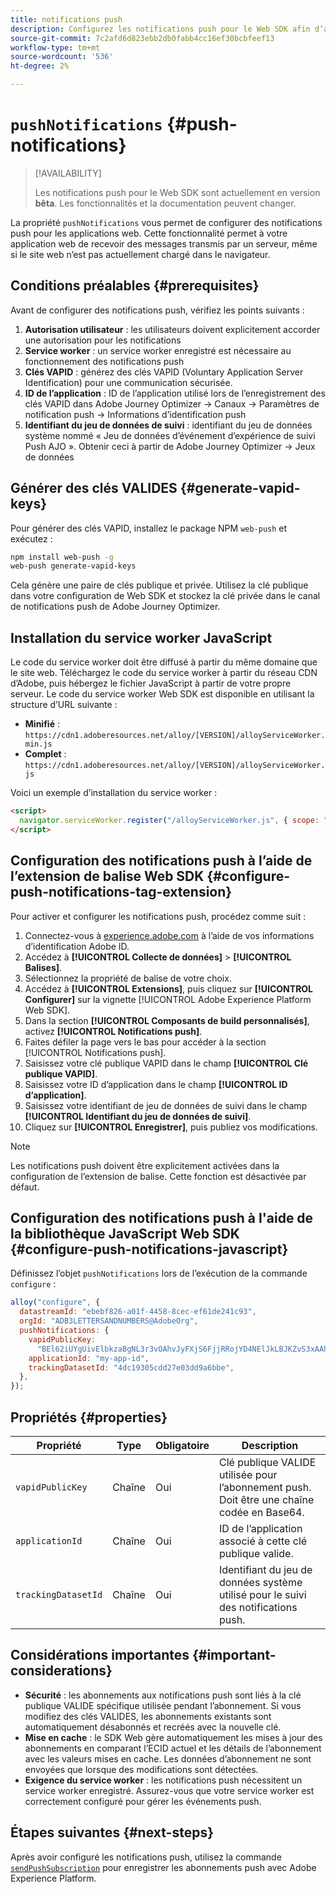 ```yaml
---
title: notifications push
description: Configurez les notifications push pour le Web SDK afin d’activer la messagerie push basée sur le navigateur.
source-git-commit: 7c2afd6d823ebb2db0fabb4cc16ef30bcbfeef13
workflow-type: tm+mt
source-wordcount: '536'
ht-degree: 2%

---
```



# `pushNotifications` {#push-notifications}

>[!AVAILABILITY]
>
> Les notifications push pour le Web SDK sont actuellement en version **bêta**. Les fonctionnalités et la documentation peuvent changer.

La propriété `pushNotifications` vous permet de configurer des notifications push pour les applications web. Cette fonctionnalité permet à votre application web de recevoir des messages transmis par un serveur, même si le site web n’est pas actuellement chargé dans le navigateur.

## Conditions préalables {#prerequisites}

Avant de configurer des notifications push, vérifiez les points suivants :

1. **Autorisation utilisateur** : les utilisateurs doivent explicitement accorder une autorisation pour les notifications
2. **Service worker** : un service worker enregistré est nécessaire au fonctionnement des notifications push
3. **Clés VAPID** : générez des clés VAPID (Voluntary Application Server Identification) pour une communication sécurisée.
4. **ID de l’application** : ID de l’application utilisé lors de l’enregistrement des clés VAPID dans Adobe Journey Optimizer -> Canaux -> Paramètres de notification push -> Informations d’identification push
5. **Identifiant du jeu de données de suivi** : identifiant du jeu de données système nommé « Jeu de données d’événement d’expérience de suivi Push AJO ». Obtenir ceci à partir de Adobe Journey Optimizer -> Jeux de données

## Générer des clés VALIDES {#generate-vapid-keys}

Pour générer des clés VAPID, installez le package NPM `web-push` et exécutez :

```bash
npm install web-push -g
web-push generate-vapid-keys
```

Cela génère une paire de clés publique et privée. Utilisez la clé publique dans votre configuration de Web SDK et stockez la clé privée dans le canal de notifications push de Adobe Journey Optimizer.

## Installation du service worker JavaScript

Le code du service worker doit être diffusé à partir du même domaine que le site web. Téléchargez le code du service worker à partir du réseau CDN d’Adobe, puis hébergez le fichier JavaScript à partir de votre propre serveur. Le code du service worker Web SDK est disponible en utilisant la structure d’URL suivante :

- **Minifié** : `https://cdn1.adoberesources.net/alloy/[VERSION]/alloyServiceWorker.min.js`
- **Complet** : `https://cdn1.adoberesources.net/alloy/[VERSION]/alloyServiceWorker.js`

Voici un exemple d’installation du service worker :

```html
<script>
  navigator.serviceWorker.register("/alloyServiceWorker.js", { scope: "/" });
</script>
```

## Configuration des notifications push à l’aide de l’extension de balise Web SDK {#configure-push-notifications-tag-extension}

Pour activer et configurer les notifications push, procédez comme suit :

1. Connectez-vous à [experience.adobe.com](https://experience.adobe.com?lang=fr) à l’aide de vos informations d’identification Adobe ID.
1. Accédez à **[!UICONTROL Collecte de données]** > **[!UICONTROL Balises]**.
1. Sélectionnez la propriété de balise de votre choix.
1. Accédez à **[!UICONTROL Extensions]**, puis cliquez sur **[!UICONTROL Configurer]** sur la vignette [!UICONTROL Adobe Experience Platform Web SDK].
1. Dans la section **[!UICONTROL Composants de build personnalisés]**, activez **[!UICONTROL Notifications push]**.
1. Faites défiler la page vers le bas pour accéder à la section [!UICONTROL Notifications push].
1. Saisissez votre clé publique VAPID dans le champ **[!UICONTROL Clé publique VAPID]**.
1. Saisissez votre ID d’application dans le champ **[!UICONTROL ID d’application]**.
1. Saisissez votre identifiant de jeu de données de suivi dans le champ **[!UICONTROL Identifiant du jeu de données de suivi]**.
1. Cliquez sur **[!UICONTROL Enregistrer]**, puis publiez vos modifications.

>[!NOTE]
>
> Les notifications push doivent être explicitement activées dans la configuration de l’extension de balise. Cette fonction est désactivée par défaut.

## Configuration des notifications push à l&#39;aide de la bibliothèque JavaScript Web SDK {#configure-push-notifications-javascript}

Définissez l’objet `pushNotifications` lors de l’exécution de la commande `configure` :

```js
alloy("configure", {
  datastreamId: "ebebf826-a01f-4458-8cec-ef61de241c93",
  orgId: "ADB3LETTERSANDNUMBERS@AdobeOrg",
  pushNotifications: {
    vapidPublicKey:
      "BEl62iUYgUivElbkzaBgNL3r3vOAhvJyFXjS6FjjRRojYD4NElJkLBJKZvS3xAAh4_gE3WnMaZNu_KGP4jAQlJz",
    applicationId: "my-app-id",
    trackingDatasetId: "4dc19305cdd27e03dd9a6bbe",
  },
});
```

## Propriétés {#properties}

| Propriété | Type | Obligatoire | Description |
|---------|----|---------|-----------|
| `vapidPublicKey` | Chaîne | Oui | Clé publique VALIDE utilisée pour l’abonnement push. Doit être une chaîne codée en Base64. |
| `applicationId` | Chaîne | Oui | ID de l’application associé à cette clé publique valide. |
| `trackingDatasetId` | Chaîne | Oui | Identifiant du jeu de données système utilisé pour le suivi des notifications push. |

## Considérations importantes {#important-considerations}

- **Sécurité** : les abonnements aux notifications push sont liés à la clé publique VALIDE spécifique utilisée pendant l’abonnement. Si vous modifiez des clés VALIDES, les abonnements existants sont automatiquement désabonnés et recréés avec la nouvelle clé.
- **Mise en cache** : le SDK Web gère automatiquement les mises à jour des abonnements en comparant l’ECID actuel et les détails de l’abonnement avec les valeurs mises en cache. Les données d’abonnement ne sont envoyées que lorsque des modifications sont détectées.
- **Exigence du service worker** : les notifications push nécessitent un service worker enregistré. Assurez-vous que votre service worker est correctement configuré pour gérer les événements push.

## Étapes suivantes {#next-steps}

Après avoir configuré les notifications push, utilisez la commande [`sendPushSubscription`](../sendPushSubscription.md) pour enregistrer les abonnements push avec Adobe Experience Platform.
